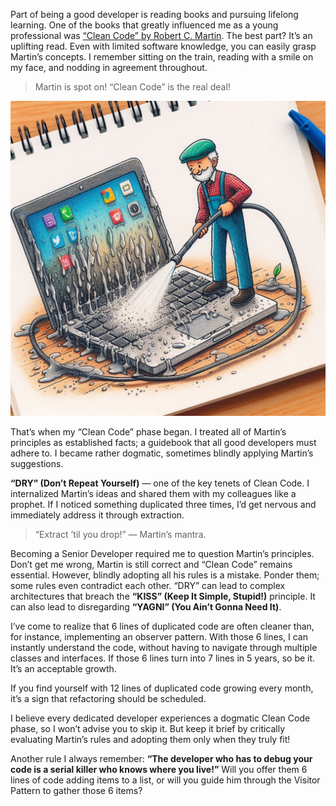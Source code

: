 Part of being a good developer is reading books and pursuing lifelong learning. One of the books that greatly influenced me as a young professional was [“Clean Code” by Robert C. Martin](https://amzn.to/3XZ8j3J). The best part? It’s an uplifting read. Even with limited software knowledge, you can easily grasp Martin’s concepts. I remember sitting on the train, reading with a smile on my face, and nodding in agreement throughout.

> Martin is spot on! “Clean Code” is the real deal!

![cleaner](/assets/images/cleaner.jpg)

That’s when my “Clean Code” phase began. I treated all of Martin’s principles as established facts; a guidebook that all good developers must adhere to. I became rather dogmatic, sometimes blindly applying Martin’s suggestions.

**“DRY” (Don’t Repeat Yourself)** — one of the key tenets of Clean Code. I internalized Martin’s ideas and shared them with my colleagues like a prophet. If I noticed something duplicated three times, I’d get nervous and immediately address it through extraction.

> “Extract ’til you drop!” — Martin’s mantra.

Becoming a Senior Developer required me to question Martin’s principles. Don’t get me wrong, Martin is still correct and “Clean Code” remains essential. However, blindly adopting all his rules is a mistake. Ponder them; some rules even contradict each other. “DRY” can lead to complex architectures that breach the **“KISS” (Keep It Simple, Stupid!)** principle. It can also lead to disregarding **“YAGNI” (You Ain’t Gonna Need It)**.

I’ve come to realize that 6 lines of duplicated code are often cleaner than, for instance, implementing an observer pattern. With those 6 lines, I can instantly understand the code, without having to navigate through multiple classes and interfaces. If those 6 lines turn into 7 lines in 5 years, so be it. It’s an acceptable growth.

If you find yourself with 12 lines of duplicated code growing every month, it’s a sign that refactoring should be scheduled.

I believe every dedicated developer experiences a dogmatic Clean Code phase, so I won’t advise you to skip it. But keep it brief by critically evaluating Martin’s rules and adopting them only when they truly fit!

Another rule I always remember: **“The developer who has to debug your code is a serial killer who knows where you live!”** Will you offer them 6 lines of code adding items to a list, or will you guide him through the Visitor Pattern to gather those 6 items?